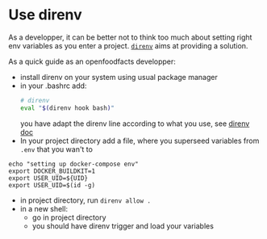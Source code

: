 # Use direnv

As a developper, it can be better not to think too much about setting right env variables as you enter a project.
[`direnv`](https://direnv.net/) aims at providing a solution.

As a quick guide as an openfoodfacts developper:

- install direnv on your system using usual package manager
- in your .bashrc add:
    ```bash
    # direnv
    eval "$(direnv hook bash)"
    ```
  you have adapt the direnv line according to what you use, see [direnv doc](https://direnv.net/docs/hook.html)
- In your project directory add a file, where you superseed variables from `.env`
  that you wan't to

```
echo "setting up docker-compose env"
export DOCKER_BUILDKIT=1
export USER_UID=${UID}
export USER_UID=$(id -g)
```

- in project directory, run `direnv allow .`
- in a new shell:
  - go in project directory
  - you should have direnv trigger and load your variables